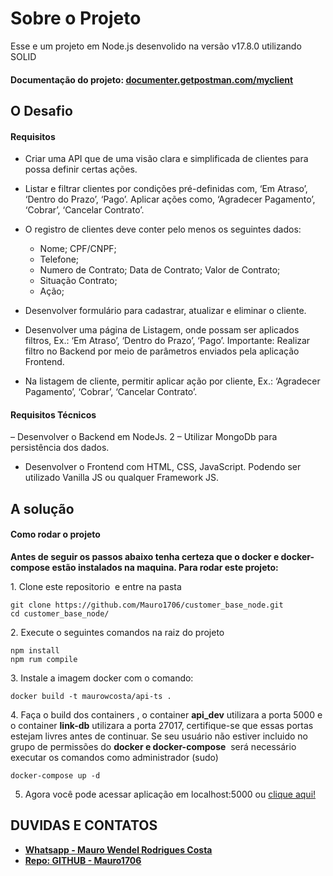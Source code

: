 # Sobre o Projeto

Esse e um projeto em Node.js desenvolido na versão v17.8.0 utilizando SOLID

#### Documentação do projeto: **[documenter.getpostman.com/myclient](https://documenter.getpostman.com/view/15672873/UVz1MXHY#fc23d9a1-1ae5-40ea-ac06-072e0c757f9c)**

## O Desafio
#### Requisitos

- Criar uma API que de uma visão clara e simplificada de clientes para possa definir certas ações.
- Listar e filtrar clientes por condições pré-definidas com, ‘Em Atraso’, ‘Dentro do Prazo’, ‘Pago’. Aplicar ações como, ‘Agradecer Pagamento’, ‘Cobrar’, ‘Cancelar Contrato’. 

- O registro de clientes deve conter pelo menos os seguintes dados:

  - Nome; CPF/CNPF;
  - Telefone;
  - Numero de Contrato; Data de Contrato; Valor de Contrato;
  - Situação Contrato;
  - Ação; 

- Desenvolver formulário para cadastrar, atualizar e eliminar o cliente.

- Desenvolver uma página de Listagem, onde possam ser aplicados filtros, Ex.: ‘Em Atraso’, ‘Dentro do Prazo’, ‘Pago’. Importante: Realizar filtro no Backend por meio de parâmetros enviados pela aplicação Frontend.

- Na listagem de cliente, permitir aplicar ação por cliente, Ex.: ‘Agradecer Pagamento’, ‘Cobrar’, ‘Cancelar Contrato’.

#### Requisitos Técnicos

– Desenvolver o Backend em NodeJs. 2 – Utilizar MongoDb para persistência dos dados.

- Desenvolver o Frontend com HTML, CSS, JavaScript. Podendo ser utilizado Vanilla JS ou qualquer Framework JS.

## A solução

#### Como rodar o projeto

**Antes de seguir os passos abaixo tenha certeza que o docker e docker-compose estão instalados na maquina. Para rodar este projeto:**

1\. Clone este repositorio  e entre na pasta

```
git clone https://github.com/Mauro1706/customer_base_node.git
cd customer_base_node/
```

2\. Execute o seguintes comandos na raiz do projeto

```
npm install
npm rum compile
```

3\. Instale a imagem docker com o comando:

```
docker build -t maurowcosta/api-ts .
```

4\. Faça o build dos containers \, o container **api_dev** utilizara a porta 5000 e o container **link-db** utilizara a porta 27017, certifique-se que essas portas estejam livres antes de continuar. Se seu usuário não estiver incluido no grupo de permissões do **docker e docker-compose**  será necessário executar os comandos como administrador (sudo)

```
docker-compose up -d
```

5. Agora você pode acessar aplicação em localhost:5000 ou [clique aqui!](http://localhost:5000)

## DUVIDAS E CONTATOS
- **[Whatsapp - Mauro Wendel Rodrigues Costa ](https://api.whatsapp.com/send?phone=5561996634166)**
- **[Repo: GITHUB - Mauro1706 ](https://github.com/Mauro1706)**
